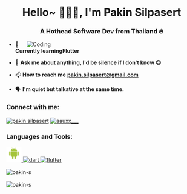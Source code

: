 <h1 align="center">Hello~ 🙋🏻‍♂️, I'm Pakin Silpasert</h1>
<h3 align="center">A Hothead Software Dev from Thailand 🔥</h3>
<img align="right" alt="Coding" width="450" src="https://media.tenor.com/DBS00qyMl3AAAAAM/bug-developer.gif">

- 📖 **Currently learningFlutter**

- 💬 **Ask me about anything, I'd be silence if I don't know 😉**

- 📫 **How to reach me** **pakin.silpasert@gmail.com**

- 🗣️ **I'm quiet but talkative at the same time.**

<h3 align="left">Connect with me:</h3>
<p align="left">
<a href="https://fb.com/pakin silpasert" target="blank"><img align="center" src="https://raw.githubusercontent.com/rahuldkjain/github-profile-readme-generator/master/src/images/icons/Social/facebook.svg" alt="pakin silpasert" height="30" width="40" /></a>
<a href="https://instagram.com/aauxx___" target="blank"><img align="center" src="https://raw.githubusercontent.com/rahuldkjain/github-profile-readme-generator/master/src/images/icons/Social/instagram.svg" alt="aauxx___" height="30" width="40" /></a>
</p>

<h3 align="left">Languages and Tools:</h3>
<p align="left"> <a href="https://developer.android.com" target="_blank" rel="noreferrer"> <img src="https://raw.githubusercontent.com/devicons/devicon/master/icons/android/android-original-wordmark.svg" alt="android" width="40" height="40"/> </a> <a href="https://dart.dev" target="_blank" rel="noreferrer"> <img src="https://www.vectorlogo.zone/logos/dartlang/dartlang-icon.svg" alt="dart" width="40" height="40"/> </a> <a href="https://flutter.dev" target="_blank" rel="noreferrer"> <img src="https://www.vectorlogo.zone/logos/flutterio/flutterio-icon.svg" alt="flutter" width="40" height="40"/> </a> </p>

<p><img align="center" height="180" src="https://github-readme-stats.vercel.app/api/top-langs?username=pakin-s&show_icons=true&locale=en&layout=compact" alt="pakin-s" /></p>

<p><img align="center" height="180" src="https://github-readme-stats.vercel.app/api?username=pakin-s&show_icons=true&locale=en" alt="pakin-s" /></p>


